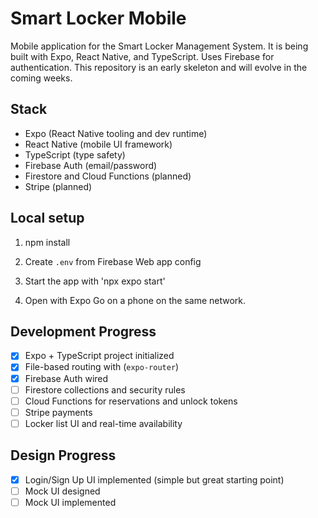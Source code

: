 # Smart Locker Mobile

Mobile application for the Smart Locker Management System. It is being built with Expo, React Native, and TypeScript. Uses Firebase for authentication. This repository is an early skeleton and will evolve in the coming weeks.

## Stack
- Expo (React Native tooling and dev runtime)
- React Native (mobile UI framework)
- TypeScript (type safety)
- Firebase Auth (email/password)
- Firestore and Cloud Functions (planned)
- Stripe (planned)

## Local setup

1. npm install

2. Create `.env` from Firebase Web app config

3. Start the app with 'npx expo start'

4. Open with Expo Go on a phone on the same network.

## Development Progress
- [x] Expo + TypeScript project initialized
- [x] File-based routing with (`expo-router`)
- [x] Firebase Auth wired
- [ ] Firestore collections and security rules
- [ ] Cloud Functions for reservations and unlock tokens
- [ ] Stripe payments
- [ ] Locker list UI and real-time availability

## Design Progress
- [x] Login/Sign Up UI implemented (simple but great starting point)
- [ ] Mock UI designed
- [ ] Mock UI implemented